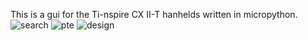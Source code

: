 This is a gui for the Ti-nspire CX II-T hanhelds written in micropython. 
![search](https://github.com/user-attachments/assets/ddeab5c7-514d-4369-b76a-c07df9f92ba2)
![pte](https://github.com/user-attachments/assets/5f425845-f85c-4954-a1f0-78c0a052ffa1)
![design](https://github.com/user-attachments/assets/7c195f1c-55dd-48ec-aa22-d4b65c2b792e)
